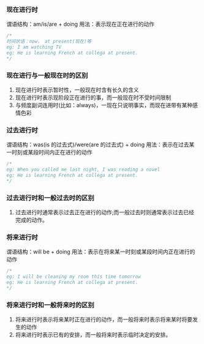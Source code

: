 ### 现在进行时

谓语结构：am/is/are + doing
用法：表示现在正在进行的动作

```js
/* 
时间状语：now， at present(现在)等
eg: I am watching TV
eg: He is learning French at collega at present.
*/
```

### 现在进行与一般现在时的区别

1. 现在进行时表示暂时性，一般现在时含有长久的含义
2. 现在进行时表示现阶段正在进行的事，而一般现在时不受时间限制
3. 与频度副词连用时(比如：always)，一现在只说明事实，而现在进带有某种感情色彩

### 过去进行时

谓语结构：was(is 的过去式)/were(are 的过去式) + doing
用法：表示在过去某一时刻或某段时间内正在进行的动作

```js
/* 
eg: When you called me last night, I was reading a novel  
eg: He is learning French at collega at present.
*/
```

### 过去进行时和一般过去时的区别

1. 过去进行时通常表示过去正在进行的动作;而一般过去时则通常表示过去已经完成的动作。

### 将来进行时

谓语结构：will be + doing
用法：表示在将来某一时刻或某段时间内正在进行的动作

```js
/* 
eg: I will be cleaning my room this time tomorrow
eg: He is learning French at collega at present.
*/
```

### 将来进行时和一般将来时的区别

1. 将来进行时表示将来某时正在进行的动作，而一般将来时表示将来某时将要发生的动作
2. 将来进行时表示已有的安排，而一般将来时表示临时决定的安排。
